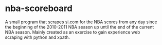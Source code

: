 # nba-scoreboard
A small program that scrapes si.com for the NBA scores from any day since the beginning of the 2010-2011 NBA season up until the end of the current NBA season.
Mainly created as an exercise to gain experience web scraping with python and xpath.
